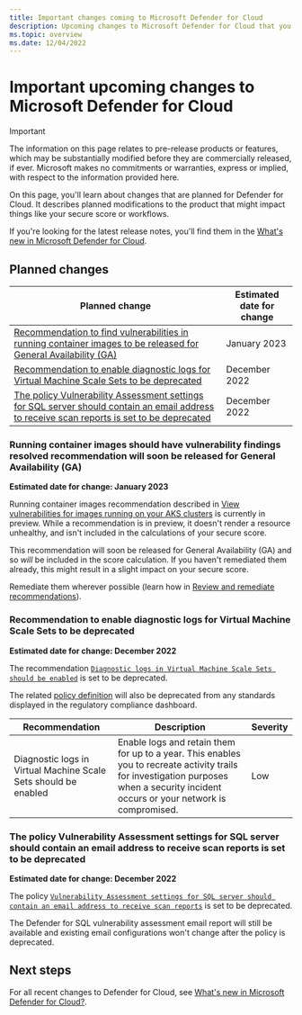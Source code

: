 ```yaml
---
title: Important changes coming to Microsoft Defender for Cloud
description: Upcoming changes to Microsoft Defender for Cloud that you might need to be aware of and for which you might need to plan 
ms.topic: overview
ms.date: 12/04/2022
---
```


# Important upcoming changes to Microsoft Defender for Cloud

> [!IMPORTANT]
> The information on this page relates to pre-release products or features, which may be substantially modified before they are commercially released, if ever. Microsoft makes no commitments or warranties, express or implied, with respect to the information provided here.

On this page, you'll learn about changes that are planned for Defender for Cloud. It describes planned modifications to the product that might impact things like your secure score or workflows.

If you're looking for the latest release notes, you'll find them in the [What's new in Microsoft Defender for Cloud](release-notes.md).

## Planned changes

| Planned change | Estimated date for change |
|--|--|
| [Recommendation to find vulnerabilities in running container images to be released for General Availability (GA)](#recommendation-to-find-vulnerabilities-in-running-container-images-to-be-released-for-general-availability-ga) | January 2023 |
| [Recommendation to enable diagnostic logs for Virtual Machine Scale Sets to be deprecated](#recommendation-to-enable-diagnostic-logs-for-virtual-machine-scale-sets-to-be-deprecated) | December 2022 |
| [The policy Vulnerability Assessment settings for SQL server should contain an email address to receive scan reports is set to be deprecated](#the-policy-vulnerability-assessment-settings-for-sql-server-should-contain-an-email-address-to-receive-scan-reports-is-set-to-be-deprecated) | December 2022 |

### Running container images should have vulnerability findings resolved recommendation will soon be released for General Availability (GA)

**Estimated date for change: January 2023**

Running container images recommendation described in [View vulnerabilities for images running on your AKS clusters](https://learn.microsoft.com/en-us/azure/defender-for-cloud/defender-for-containers-vulnerability-assessment-azure#view-vulnerabilities-for-images-running-on-your-aks-clusters) is currently in preview. While a recommendation is in preview, it doesn't render a resource unhealthy, and isn't included in the calculations of your secure score.

This recommendation will soon be released for General Availability (GA) and so *will* be included in the score calculation. If you haven't remediated them already, this might result in a slight impact on your secure score.

Remediate them wherever possible (learn how in [Review and remediate recommendations](https://learn.microsoft.com/en-us/azure/architecture/framework/security/monitor-remediate#review-and-remediate-recommendations)).

### Recommendation to enable diagnostic logs for Virtual Machine Scale Sets to be deprecated

**Estimated date for change: December 2022**

The recommendation [`Diagnostic logs in Virtual Machine Scale Sets should be enabled`](https://portal.azure.com/#view/Microsoft_Azure_Security/GenericRecommendationDetailsBlade/assessmentKey/961eb649-3ea9-f8c2-6595-88e9a3aeedeb/showSecurityCenterCommandBar~/false) is set to be deprecated. 

The related [policy definition](https://portal.azure.com/#view/Microsoft_Azure_Policy/PolicyDetailBlade/definitionId/%2Fproviders%2FMicrosoft.Authorization%2FpolicyDefinitions%2F7c1b1214-f927-48bf-8882-84f0af6588b1) will also be deprecated from any standards displayed in the regulatory compliance dashboard. 

| Recommendation | Description | Severity |
|--|--|--|
| Diagnostic logs in Virtual Machine Scale Sets should be enabled | Enable logs and retain them for up to a year. This enables you to recreate activity trails for investigation purposes when a security incident occurs or your network is compromised. | Low |

### The policy Vulnerability Assessment settings for SQL server should contain an email address to receive scan reports is set to be deprecated 

**Estimated date for change: December 2022**

The policy [`Vulnerability Assessment settings for SQL server should contain an email address to receive scan reports`](https://ms.portal.azure.com/#view/Microsoft_Azure_Policy/PolicyDetailBlade/definitionId/%2Fproviders%2FMicrosoft.Authorization%2FpolicyDefinitions%2F057d6cfe-9c4f-4a6d-bc60-14420ea1f1a9) is set to be deprecated. 

The Defender for SQL vulnerability assessment email report will still be available and existing email configurations won't change after the policy is deprecated.

## Next steps

For all recent changes to Defender for Cloud, see [What's new in Microsoft Defender for Cloud?](release-notes.md).
